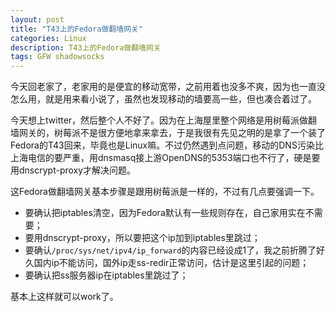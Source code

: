 ```yaml
---
layout: post
title: "T43上的Fedora做翻墙网关"
categories: Linux
description: T43上的Fedora做翻墙网关
tags: GFW shadowsocks
---
```

今天回老家了，老家用的是便宜的移动宽带，之前用着也没多不爽，因为也一直没怎么用，就是用来看小说了，虽然也发现移动的墙要高一些，但也凑合着过了。

今天想上twitter，然后整个人不好了。因为在上海屋里整个网络是用树莓派做翻墙网关的，树莓派不是很方便地拿来拿去，于是我很有先见之明的是拿了一个装了Fedora的T43回来，毕竟也是Linux嘛。不过仍然遇到点问题，移动的DNS污染比上海电信的要严重，用dnsmasq接上游OpenDNS的5353端口也不行了，硬是要用dnscrypt-proxy才解决问题。

这Fedora做翻墙网关基本步骤是跟用树莓派是一样的，不过有几点要强调一下。

- 要确认把iptables清空，因为Fedora默认有一些规则存在，自己家用实在不需要；
- 要用dnscrypt-proxy，所以要把这个ip加到iptables里跳过；
- 要确认`/proc/sys/net/ipv4/ip_forward`的内容已经设成1了，我之前折腾了好久国内ip不能访问，国外ip走ss-redir正常访问，估计是这里引起的问题；
- 要确认把ss服务器ip在iptables里跳过了；

基本上这样就可以work了。